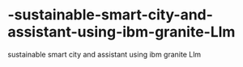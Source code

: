 # -sustainable-smart-city-and-assistant-using-ibm-granite-Llm
 sustainable smart city and assistant using ibm granite Llm
